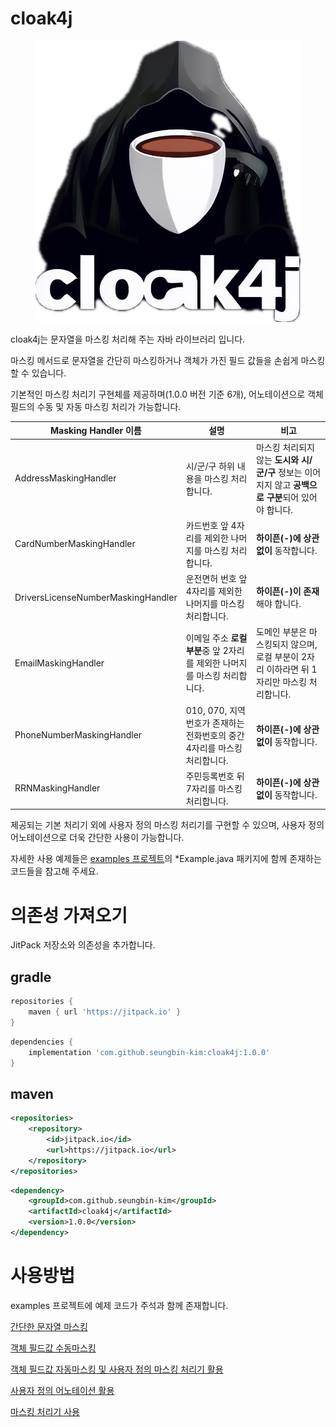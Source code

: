 # cloak4j

<p align="center">
  <img src="docs/images/logo.png" alt="logo">
</p>

cloak4j는 문자열을 마스킹 처리해 주는 자바 라이브러리 입니다.

마스킹 메서드로 문자열을 간단히 마스킹하거나 객체가 가진 필드 값들을 손쉽게 마스킹할 수 있습니다.

기본적인 마스킹 처리기 구현체를 제공하며(1.0.0 버전 기준 6개), 어노테이션으로 객체 필드의 수동 및 자동 마스킹 처리가 가능합니다.

| Masking Handler 이름                 | 설명                                            | 비고                                                           |
|------------------------------------|-----------------------------------------------|--------------------------------------------------------------|
| AddressMaskingHandler              | 시/군/구 하위 내용을 마스킹 처리합니다.                       | 마스킹 처리되지 않는 **도시와 시/군/구** 정보는 이어지지 않고 **공백으로 구분**되어 있어야 합니다. |
| CardNumberMaskingHandler           | 카드번호 앞 4자리를 제외한 나머지를 마스킹 처리합니다.               | **하이픈(-)에 상관없이** 동작합니다.                                      |
| DriversLicenseNumberMaskingHandler | 운전면허 번호 앞 4자리를 제외한 나머지를 마스킹 처리합니다.            | **하이픈(-)이 존재**해야 합니다.                                        |
| EmailMaskingHandler                | 이메일 주소 **로컬 부분**중 앞 2자리를 제외한 나머지를 마스킹 처리합니다.  | 도메인 부분은 마스킹되지 않으며, 로컬 부분이 2자리 이하라면 뒤 1자리만 마스킹 처리합니다.         |
| PhoneNumberMaskingHandler          | 010, 070, 지역번호가 존재하는 전화번호의 중간 4자리를 마스킹 처리합니다. | **하이픈(-)에 상관없이** 동작합니다.                                      |
| RRNMaskingHandler                  | 주민등록번호 뒤 7자리를 마스킹 처리합니다.                      | **하이픈(-)에 상관없이** 동작합니다.                                      |

제공되는 기본 처리기 외에 사용자 정의 마스킹 처리기를 구현할 수 있으며, 사용자 정의 어노테이션으로 더욱 간단한 사용이 가능합니다.

자세한 사용 예제들은 [examples 프로젝트](examples/src/test/java/examples)의 *Example.java 패키지에 함께 존재하는 코드들을 참고해 주세요.

# 의존성 가져오기

JitPack 저장소와 의존성을 추가합니다.

## gradle

```groovy
repositories {
    maven { url 'https://jitpack.io' }
}
```

```groovy
dependencies {
    implementation 'com.github.seungbin-kim:cloak4j:1.0.0'
}
```

## maven

```xml
<repositories>
    <repository>
        <id>jitpack.io</id>
        <url>https://jitpack.io</url>
    </repository>
</repositories>
```

```xml
<dependency>
    <groupId>com.github.seungbin-kim</groupId>
    <artifactId>cloak4j</artifactId>
    <version>1.0.0</version>
</dependency>
```

# 사용방법

examples 프로젝트에 예제 코드가 주석과 함께 존재합니다.

[간단한 문자열 마스킹](examples/src/test/java/examples/simple_masking/SimpleMaskingExample.java)

[객체 필드값 수동마스킹](examples/src/test/java/examples/object_masking/manual_masking/ManualMaskingExample.java)

[객체 필드값 자동마스킹 및 사용자 정의 마스킹 처리기 활용](examples/src/test/java/examples/object_masking/auto_masking/AutoMaskingExample.java)

[사용자 정의 어노테이션 활용](examples/src/test/java/examples/object_masking/custom_annotation/CustomAnnotationExample.java)

[마스킹 처리기 사용](examples/src/test/java/examples/using_only_handler/UsingOnlyHandlerExample.java)
